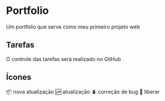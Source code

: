 # Portfolio
Um portfolio que serve como meu primeiro projeto web

## Tarefas
O controle das tarefas será realizado no GitHub

## Ícones
:package: nova atualização 
:up: atualização 
:beetle: correção de bug
:checkered_flag: liberar  